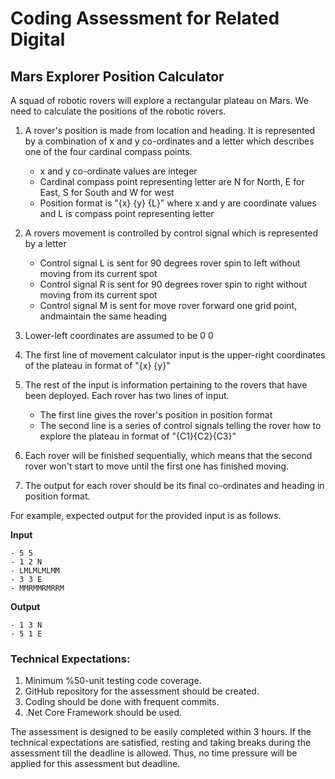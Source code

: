 # Coding Assessment for Related Digital
## Mars Explorer Position Calculator

A squad of robotic rovers will explore a rectangular plateau on Mars. We need to calculate the positions of the robotic rovers.

1. A rover's position is made from location and heading. It is represented by a combination of x and y co-ordinates and a letter which describes one of the four cardinal compass points.
	- x and y co-ordinate values are integer
	- Cardinal compass point representing letter are N for North, E for East, S for South and W for west
	- Position format is "{x} {y} {L}" where x and y are coordinate values and L is compass point representing letter

2. A rovers movement is controlled by control signal which is represented by a letter
	- Control signal L is sent for 90 degrees rover spin to left without moving from its current spot
	- Control signal R is sent for 90 degrees rover spin to right without moving from its current spot
	- Control signal M is sent for move rover forward one grid point, andmaintain the same heading

3. Lower-left coordinates are assumed to be 0 0

4. The first line of movement calculator input is the upper-right coordinates of the plateau in format of "{x} {y}"

5. The rest of the input is information pertaining to the rovers that have been deployed. Each rover has two lines of input.
	- The first line gives the rover's position in position format
	- The second line is a series of control signals telling the rover how to explore the plateau in format of "{C1}{C2}{C3}"

6. Each rover will be finished sequentially, which means that the second rover won't start to move until the first one has finished moving.
7. The output for each rover should be its final co-ordinates and heading in position format.

For example, expected output for the provided input is as follows.

**Input**

	- 5 5
	- 1 2 N
	- LMLMLMLMM
	- 3 3 E
	- MMRMMRMRRM

**Output**

	- 1 3 N
	- 5 1 E

### Technical Expectations:
1. Minimum %50-unit testing code coverage.
2. GitHub repository for the assessment should be created.
3. Coding should be done with frequent commits.
4. .Net Core Framework should be used.

The assessment is designed to be easily completed within 3 hours. If the technical expectations are satisfied, resting and taking breaks during the assessment till the deadline is allowed. Thus, no time pressure will be applied for this assessment but deadline.
